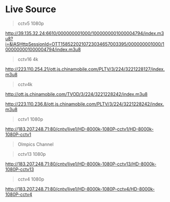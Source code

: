 # Live Source

> cctv5 1080p

http://39.135.32.24:6610/000000001000/1000000001000004794/index.m3u8?i=&IASHttpSessionId=OTT1585220210723034657003395/000000001000/1000000001000004794/index.m3u8

> cctv16 4k

 http://223.110.254.21/ott.js.chinamobile.com/PLTV/3/224/3221228127/index.m3u8

> cctv4k

 http://ott.js.chinamobile.com/TVOD/3/224/3221228242/index.m3u8

 http://223.110.236.8/ott.js.chinamobile.com/PLTV/3/224/3221228242/index.m3u8

> cctv1 1080p

http://183.207.248.71:80/cntv/live1/HD-8000k-1080P-cctv1/HD-8000k-1080P-cctv1

> Olmpics Channel



> cctv13 1080p

http://183.207.248.71:80/cntv/live1/HD-8000k-1080P-cctv13/HD-8000k-1080P-cctv13

> cctv4 1080p

http://183.207.248.71:80/cntv/live1/HD-8000k-1080P-cctv4/HD-8000k-1080P-cctv4
